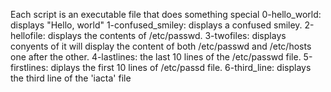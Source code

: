 Each script is an executable file that does something special
0-hello_world: displays "Hello, world"
1-confused_smiley: displays a confused smiley.
2-hellofile: displays the contents of /etc/passwd.
3-twofiles: displays conyents of it will display the content of both /etc/passwd and /etc/hosts one after the other.
4-lastlines: the last 10 lines of the /etc/passwd file.
5-firstlines: diplays the first 10 lines of /etc/passd file.
6-third_line: displays the third line of the 'iacta' file
